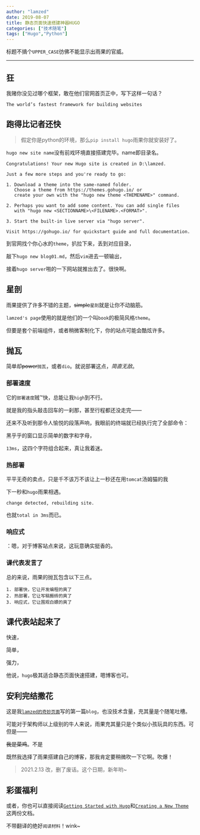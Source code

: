 ```yaml
---
author: "lamzed"
date: 2019-08-07
title: 静态页面快速搭建神器HUGO
categories: ["技术随笔"]
tags: ["Hugo","Python"]
---
```


标题不搞个```UPPER_CASE```彷佛不能显示出雨果的官威。<!--more-->

***

## 狂

我赌你没见过哪个框架，敢在他们官网首页正中，写下这样一句话？

`The world’s fastest framework for building websites`

## 跑得比记者还快

<!--这么快的你我还是第一次见-->

> 假定你是python的环境，那么`pip install hugo`雨果你就安装好了。

`hugo new site name`没有前戏环境直接搭建完毕。name即目录名。

```
Congratulations! Your new Hugo site is created in D:\lamzed.

Just a few more steps and you're ready to go:

1. Download a theme into the same-named folder.
   Choose a theme from https://themes.gohugo.io/ or
   create your own with the "hugo new theme <THEMENAME>" command.
   
2. Perhaps you want to add some content. You can add single files
   with "hugo new <SECTIONNAME>\<FILENAME>.<FORMAT>".
   
3. Start the built-in live server via "hugo server".

Visit https://gohugo.io/ for quickstart guide and full documentation.
```

到官网找个你心水的`theme`，扒拉下来，丢到对应目录，

敲下`hugo new blog01.md`，然后`vim`进去一顿输出，

接着`hugo server`啪的一下网站就推出去了。很快啊。

## 星剖

雨果提供了许多不错的主题，~~simple~~`星剖`就是让你不动脑筋。

`lamzed's page`使用的就是他们的一个叫`book`的极简风格`theme`。

但要是套个前端组件，或者稍微客制化下，你的站点可能会酷炫许多。

<!--当然，选择上雨果是不及诸如`bootstrap`这些框架提供的模板的，功能上也是逊色了一点。-->

<!--但这却正是雨果的优势体现。-->

<!--雨果之所以被我冠于`快速静态页面搭建神器`之名，因为除了快，最主要的还是它的使用简单。-->

<!--雨果主要是用来搭建轻博客或者展示页面的。它不需要过于复杂的功能，或者业务逻辑。-->

<!--搭建简单，使用简单，一行`new xxx.md` 命令就可以创建一篇`blog`。-->

<!--这可以让你把更多的精力集中在码字上。可以说简单是雨果相比其他框架最核心的竞争力。-->

## 抛瓦

简单却~~power~~`抛瓦`，或者`dio`。就说部署这点，*简直无敌*。

### 部署速度

它的`部署速度`贼™快，总能让我`high`到不行。

就是我的指头敲击回车的一刹那，甚至行程都还没走完——

还来不及听到那令人愉悦的段落声响，我眼前的终端就已经执行完了全部命令：

黑乎乎的窗口显示简单的数字和字母，

`13ms`，这四个字符组合起来，真让我着迷。

### 热部署

平平无奇的卖点，只是千不该万不该让上一秒还在用`tomcat`汤姆猫的我

下一秒和`hugo`雨果相遇。

`change detected, rebuilding site.`

也就`total in 3ms`而已。

### 响应式

：嗯，对于博客站点来说，这玩意确实挺香的。

### 课代表发言了

总的来说，雨果的抛瓦包含以下三点。

```
1. 部署快，它让开发编程的爽了
2. 热部署，它让写稿搬砖的爽了
3. 响应式，它让围观白嫖的爽了
```

## 课代表站起来了

快速，

简单，

强力，

他说，`hugo`极其适合静态页面快速搭建，嗯博客也可。

## 安利完结撒花

这是我[`lamzed的奇妙页面`](/)写的第一篇`blog`，也没技术含量，充其量是个随笔吐槽。

可能对于架构师以上级别的牛人来说，雨果充其量只是个类似小孩玩具的东西。可但是——

~~我是菜鸡~~。不是

既然我选择了雨果搭建自己的博客，那我肯定要稍微吹一下它啊。吹爆！

> 2021.2.13 改，删了废话。这个日期，新年哟~

## 彩蛋福利

或者，你也可以直接阅读[`Getting Started with Hugo`](/documents/hugoisforlovers/)和[`Creating a New Theme`](/documents/creating-a-new-theme/)这两份文档。

不带翻译的绝好`阅读材料`！wink~